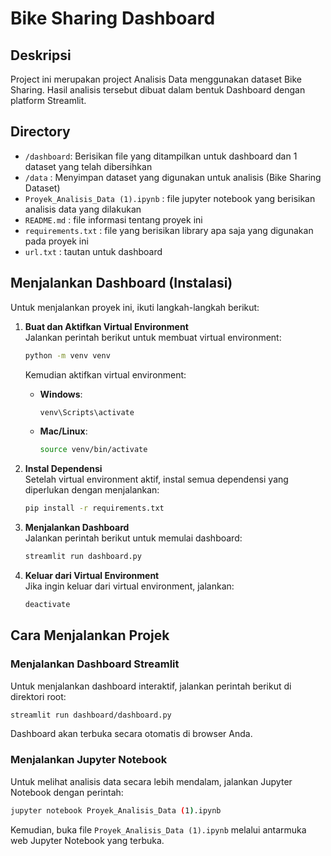 # Bike Sharing Dashboard

## Deskripsi
Project ini merupakan project Analisis Data menggunakan dataset Bike Sharing. Hasil analisis tersebut dibuat dalam bentuk Dashboard dengan platform Streamlit.

## Directory
- `/dashboard`: Berisikan file yang ditampilkan untuk dashboard dan 1 dataset yang telah dibersihkan
- `/data` : Menyimpan dataset yang digunakan untuk analisis (Bike Sharing Dataset)
- `Proyek_Analisis_Data (1).ipynb` : file jupyter notebook yang berisikan analisis data yang dilakukan
- `README.md` : file informasi tentang proyek ini
- `requirements.txt` : file yang berisikan library apa saja yang digunakan pada proyek ini
- `url.txt` : tautan untuk dashboard

## Menjalankan Dashboard (Instalasi)

Untuk menjalankan proyek ini, ikuti langkah-langkah berikut:

1. **Buat dan Aktifkan Virtual Environment**  
   Jalankan perintah berikut untuk membuat virtual environment:
   ```sh
   python -m venv venv
   ```
   
   Kemudian aktifkan virtual environment:
   - **Windows**:  
     ```sh
     venv\Scripts\activate
     ```
   - **Mac/Linux**:  
     ```sh
     source venv/bin/activate
     ```

2. **Instal Dependensi**  
   Setelah virtual environment aktif, instal semua dependensi yang diperlukan dengan menjalankan:
   ```sh
   pip install -r requirements.txt
   ```

3. **Menjalankan Dashboard**  
   Jalankan perintah berikut untuk memulai dashboard:
   ```sh
   streamlit run dashboard.py
   ```

4. **Keluar dari Virtual Environment**  
   Jika ingin keluar dari virtual environment, jalankan:
   ```sh
   deactivate
   ```

## Cara Menjalankan Projek

### Menjalankan Dashboard Streamlit
Untuk menjalankan dashboard interaktif, jalankan perintah berikut di direktori root:

```sh
streamlit run dashboard/dashboard.py
```
Dashboard akan terbuka secara otomatis di browser Anda.

### Menjalankan Jupyter Notebook
Untuk melihat analisis data secara lebih mendalam, jalankan Jupyter Notebook dengan perintah:


```sh
jupyter notebook Proyek_Analisis_Data (1).ipynb
```
Kemudian, buka file `Proyek_Analisis_Data (1).ipynb` melalui antarmuka web Jupyter Notebook yang terbuka.

